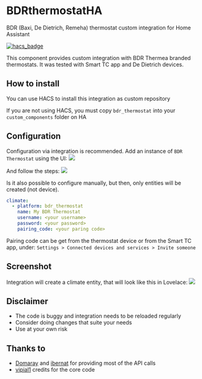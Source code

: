 # BDRthermostatHA
BDR (Baxi, De Dietrich, Remeha) thermostat custom integration for Home Assistant

[![hacs_badge](https://img.shields.io/badge/HACS-Custom-41BDF5.svg?style=for-the-badge)](https://github.com/hacs/integration)

This component provides custom integration with BDR Thermea branded thermostats. It was tested with Smart TC app and De Dietrich devices.

## How to install
You can use HACS to install this integration as custom repository

If you are not using HACS, you must copy `bdr_thermostat` into your `custom_components` folder on HA

## Configuration
Configuration via integration is recommended. Add an instance of `BDR Thermostat` using the UI:
![](https://github.com/freitdav/BDRthermostatHA/blob/main/pictures/integration.PNG?raw=true)

And follow the steps:
![](https://github.com/freitdav/BDRthermostatHA/blob/main/pictures/setup.PNG?raw=true)


Is it also possible to configure manually, but then, only entities will be created (not device).
```yaml
climate:
  - platform: bdr_thermostat
    name: My BDR Thermostat
    username: <your username>
    password: <your password>
    pairing_code: <your paring code>
```
Pairing code can be get from the thermostat device or from the Smart TC app, under:
```Settings > Connected devices and services > Invite someone```

## Screenshot
Integration will create a climate entity, that will look like this in Lovelace:
![](https://github.com/vipial1/BAXI_thermostat/blob/main/images/climate.png?raw=true)


## Disclaimer
- The code is buggy and integration needs to be reloaded regularly
- Consider doing changes that suite your needs
- Use at your own risk

## Thanks to
- [Domaray](https://community.home-assistant.io/u/Domaray) and [ibernat](https://community.home-assistant.io/u/ibernat) for providing most of the API calls
- [vipial1](https://raw.githubusercontent.com/vipial1/) credits for the core code
